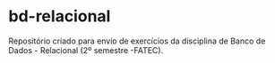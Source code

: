 # bd-relacional

Repositório criado para envio de exercícios da disciplina de Banco de Dados - Relacional (2º semestre -FATEC).

